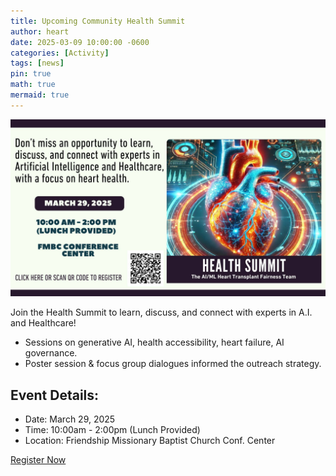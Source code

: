 ```yaml
---
title: Upcoming Community Health Summit
author: heart
date: 2025-03-09 10:00:00 -0600
categories: [Activity]
tags: [news]
pin: true
math: true
mermaid: true
---
```


![announcement](/assets/img/activities/25healthsummit.jpg)

Join the Health Summit to learn, discuss, and connect with experts in A.I. and Healthcare!

+ Sessions on generative AI, health accessibility, heart failure, AI governance.
+ Poster session & focus group dialogues informed the outreach strategy.

## Event Details:
+ Date: March 29, 2025
+ Time: 10:00am - 2:00pm (Lunch Provided)
+ Location: Friendship Missionary Baptist Church Conf. Center

[Register Now](https://www.facebook.com/FMBCNC/posts/join-the-health-summit-to-learn-discuss-and-connect-with-experts-in-ai-and-healt/1070950935076705/)